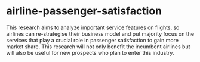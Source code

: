# airline-passenger-satisfaction
This research aims to analyze important service features on flights, so airlines can re-strategise their business model and put majority focus on the services that play a crucial role in passenger satisfaction to gain more market share. This research will not only benefit the incumbent airlines but will also be useful for new prospects who plan to enter this industry.
